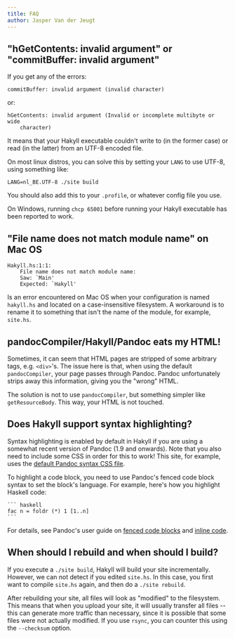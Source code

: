 ```yaml
---
title: FAQ
author: Jasper Van der Jeugt
---
```


## "hGetContents: invalid argument" or "commitBuffer: invalid argument"

If you get any of the errors:

    commitBuffer: invalid argument (invalid character)

or:

    hGetContents: invalid argument (Invalid or incomplete multibyte or wide
        character)

It means that your Hakyll executable couldn't write to (in the former case) or
read (in the latter) from an UTF-8 encoded file.

On most linux distros, you can solve this by setting your `LANG` to use UTF-8,
using something like:

    LANG=nl_BE.UTF-8 ./site build

You should also add this to your `.profile`, or whatever config file you use.

On Windows, running `chcp 65001` before running your Hakyll executable has been
reported to work.

## "File name does not match module name" on Mac OS

    Hakyll.hs:1:1:
        File name does not match module name:
        Saw: `Main'
        Expected: `Hakyll'

Is an error encountered on Mac OS when your configuration is named `hakyll.hs`
and located on a case-insensitive filesystem. A workaround is to rename it to
something that isn't the name of the module, for example, `site.hs`.

## pandocCompiler/Hakyll/Pandoc eats my HTML!

Sometimes, it can seem that HTML pages are stripped of some arbitrary tags, e.g.
`<div>`'s. The issue here is that, when using the default `pandocCompiler`, your
page passes through Pandoc. Pandoc unfortunately strips away this information,
giving you the "wrong" HTML.

The solution is not to use `pandocCompiler`, but something simpler like
`getResourceBody`. This way, your HTML is not touched.

## Does Hakyll support syntax highlighting?

Syntax highlighting is enabled by default in Hakyll if you are using a somewhat
recent version of Pandoc (1.9 and onwards). Note that you also need to include
some CSS in order for this to work! This site, for example, uses the [default
Pandoc syntax CSS file][syntax-css].

To highlight a code block, you need to use Pandoc's fenced code block syntax to
set the block's language. For example, here's how you highlight Haskell code:

    ``` haskell
    fac n = foldr (*) 1 [1..n]
    ```

For details, see Pandoc's user guide on [fenced code
blocks][pandoc-code-blocks] and [inline code][pandoc-inline-code].

[syntax-css]: https://github.com/jaspervdj/hakyll/blob/master/web/css/syntax.css
[pandoc-code-blocks]: http://johnmacfarlane.net/pandoc/README.html#fenced-code-blocks
[pandoc-inline-code]: http://johnmacfarlane.net/pandoc/README.html#verbatim

## When should I rebuild and when should I build?

If you execute a `./site build`, Hakyll will build your site incrementally.
However, we can not detect if you edited `site.hs`. In this case, you first want
to compile `site.hs` again, and then do a `./site rebuild`.

After rebuilding your site, all files will look as "modified" to the filesystem.
This means that when you upload your site, it will usually transfer all files --
this can generate more traffic than necessary, since it is possible that some
files were not actually modified. If you use `rsync`, you can counter this using
the `--checksum` option.
